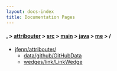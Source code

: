 ```yaml
---
layout: docs-index
title: Documentation Pages
---
```

#### [.](./../../../../../index) > [attribouter](./../../../../index) > [src](./../../../index) > [main](./../../index) > [java](./../index) > [me](./index) > **/**

- [jfenn/attribouter/](jfenn/attribouter)
	- [data/github/GitHubData](jfenn/attribouter/data/github/GitHubData)
	- [wedges/link/LinkWedge](jfenn/attribouter/wedges/link/LinkWedge)
